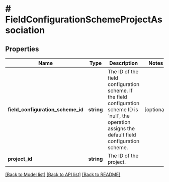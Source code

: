 # # FieldConfigurationSchemeProjectAssociation

## Properties

Name | Type | Description | Notes
------------ | ------------- | ------------- | -------------
**field_configuration_scheme_id** | **string** | The ID of the field configuration scheme. If the field configuration scheme ID is &#x60;null&#x60;, the operation assigns the default field configuration scheme. | [optional]
**project_id** | **string** | The ID of the project. |

[[Back to Model list]](../../README.md#models) [[Back to API list]](../../README.md#endpoints) [[Back to README]](../../README.md)
